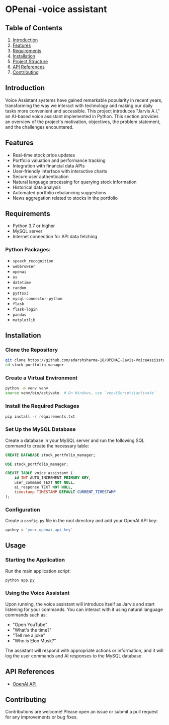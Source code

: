 # OPenai -voice assistant

## Table of Contents

1. [Introduction](#introduction)
2. [Features](#features)
3. [Requirements](#requirements)
4. [Installation](#installation)
5. [Project Structure](#project-structure)
7. [API References](#api-references)
8. [Contributing](#contributing)


## Introduction

Voice Assistant systems have gained remarkable popularity in recent years, transforming the way we interact with technology and making our daily tasks more convenient and accessible. This project introduces "Jarvis A.I," an AI-based voice assistant implemented in Python. This section provides an overview of the project's motivation, objectives, the problem statement, and the challenges encountered.


## Features

- Real-time stock price updates
- Portfolio valuation and performance tracking
- Integration with financial data APIs
- User-friendly interface with interactive charts
- Secure user authentication
- Natural language processing for querying stock information
- Historical data analysis
- Automated portfolio rebalancing suggestions
- News aggregation related to stocks in the portfolio

## Requirements

- Python 3.7 or higher
- MySQL server
- Internet connection for API data fetching

### Python Packages:

- `speech_recognition`
- `webbrowser`
- `openai`
- `os`
- `datetime`
- `random`
- `pyttsx3`
- `mysql-connector-python`
- `flask`
- `flask-login`
- `pandas`
- `matplotlib`

## Installation

### Clone the Repository

```bash
git clone https://github.com/adarshsharma-18/OPENAI-Javis-VoiceAssisstant
cd stock-portfolio-manager
```

### Create a Virtual Environment

```bash
python -m venv venv
source venv/bin/activate  # On Windows, use `venv\Scripts\activate`
```

### Install the Required Packages

```bash
pip install -r requirements.txt
```

### Set Up the MySQL Database

Create a database in your MySQL server and run the following SQL command to create the necessary table:

```sql
CREATE DATABASE stock_portfolio_manager;

USE stock_portfolio_manager;

CREATE TABLE voice_assistant (
    id INT AUTO_INCREMENT PRIMARY KEY,
    user_command TEXT NOT NULL,
    ai_response TEXT NOT NULL,
    timestamp TIMESTAMP DEFAULT CURRENT_TIMESTAMP
);
```

### Configuration

Create a `config.py` file in the root directory and add your OpenAI API key:

```python
apikey = 'your_openai_api_key'
```

## Usage

### Starting the Application

Run the main application script:

```bash
python app.py
```

### Using the Voice Assistant

Upon running, the voice assistant will introduce itself as Jarvis and start listening for your commands. You can interact with it using natural language commands such as:

- "Open YouTube"
- "What's the time?"
- "Tell me a joke"
- "Who is Elon Musk?"

The assistant will respond with appropriate actions or information, and it will log the user commands and AI responses to the MySQL database.


## API References

- [OpenAI API](https://beta.openai.com/)


## Contributing

Contributions are welcome! Please open an issue or submit a pull request for any improvements or bug fixes.
